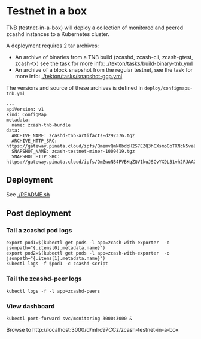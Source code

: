 # Testnet in a box

TNB (testnet-in-a-box) will deploy a collection of monitored and peered zcashd instances to a Kubernetes cluster.

A deployment requires 2 tar archives:
- An archive of binaries from a TNB build (zcashd, zcash-cli, zcash-gtest, zcash-tx) see the task for more info: [./tekton/tasks/build-binary-tnb.yml](./tekton/tasks/build-binary-tnb.yml)
- An archive of a block snapshot from the regular testnet, see the task for more info: [./tekton/tasks/snapshot-gcp.yml](./tekton/tasks/snapshot-gcp.yml)

The versions and source of these archives is defined in `deploy/configmaps-tnb.yml`

```
---
apiVersion: v1
kind: ConfigMap
metadata:
  name: zcash-tnb-bundle
data:
  ARCHIVE_NAME: zcashd-tnb-artifacts-d292376.tgz
  ARCHIVE_HTTP_SRC: https://gateway.pinata.cloud/ipfs/QmemvQmN8bdqH2S7EZQ3hCXsmoGbTXNcN5vaL98CVQ2yXv
  SNAPSHOT_NAME: zcash-testnet-miner-1009419.tgz
  SNAPSHOT_HTTP_SRC: https://gateway.pinata.cloud/ipfs/QmZwuN84PVBKqZQV1kuJSCvYX9L31vh2PJAA2129wdrZ37
```

## Deployment

See [./README.sh](./README.sh)

## Post deployment

### Tail a zcashd pod logs
```
export pod1=$(kubectl get pods -l app=zcash-with-exporter  -o jsonpath="{.items[0].metadata.name}")
export pod2=$(kubectl get pods -l app=zcash-with-exporter  -o jsonpath="{.items[1].metadata.name}")
kubectl logs -f $pod1 -c zcashd-script
```

### Tail the zcashd-peer logs
```
kubectl logs -f -l app=zcashd-peers
```

### View dashboard
```
kubectl port-forward svc/monitoring 3000:3000 &
```
Browse to http://localhost:3000/d/mIrc97CCz/zcash-testnet-in-a-box
